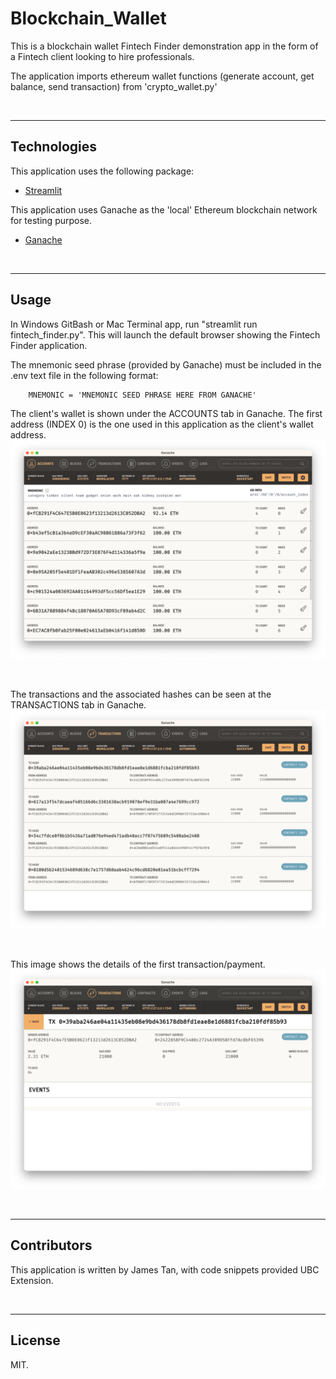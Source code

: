 # Blockchain_Wallet

This is a blockchain wallet Fintech Finder demonstration app in the form 
of a Fintech client looking to hire professionals.

The application imports ethereum wallet functions (generate account, get balance, send transaction) from 'crypto_wallet.py'


<br/>

----

## Technologies

This application uses the following package:

* [Streamlit](https://streamlit.io)

This application uses Ganache as the 'local' Ethereum blockchain network for testing purpose.

* [Ganache](https://trufflesuite.com/ganache/)

<br/>

---

## Usage

In Windows GitBash or Mac Terminal app, run "streamlit run fintech_finder.py". This will launch the default browser showing the Fintech Finder application.

The mnemonic seed phrase (provided by Ganache) must be included in the .env text file in the following format:

        MNEMONIC = 'MNEMONIC SEED PHRASE HERE FROM GANACHE'

The client's wallet is shown under the ACCOUNTS tab in Ganache. The first address (INDEX 0) is the one used in this application as the client's wallet address.
![image1](transaction_images/image1.png)

<br/>

The transactions and the associated hashes can be seen at the TRANSACTIONS tab in Ganache.
![image 2](transaction_images/image2.png)


<br/>

This image shows the details of the first transaction/payment.
![image 3](transaction_images/image3.png)


<br/>

---

## Contributors

This application is written by James Tan, with code snippets provided UBC Extension.

<br/>

---

## License

MIT.